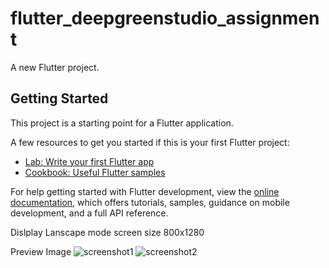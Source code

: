 # flutter_deepgreenstudio_assignment

A new Flutter project.

## Getting Started

This project is a starting point for a Flutter application.

A few resources to get you started if this is your first Flutter project:

- [Lab: Write your first Flutter app](https://docs.flutter.dev/get-started/codelab)
- [Cookbook: Useful Flutter samples](https://docs.flutter.dev/cookbook)

For help getting started with Flutter development, view the
[online documentation](https://docs.flutter.dev/), which offers tutorials,
samples, guidance on mobile development, and a full API reference.

Dislplay
Lanscape mode
screen size
800x1280

Preview Image
![screenshot1](https://user-images.githubusercontent.com/65479688/202841744-52509f3a-730a-464b-8df8-1c348cef6901.png)
![screenshot2](https://user-images.githubusercontent.com/65479688/202841748-a11e553e-4a51-4bb2-b131-d8e9ed6ec4fc.png)
